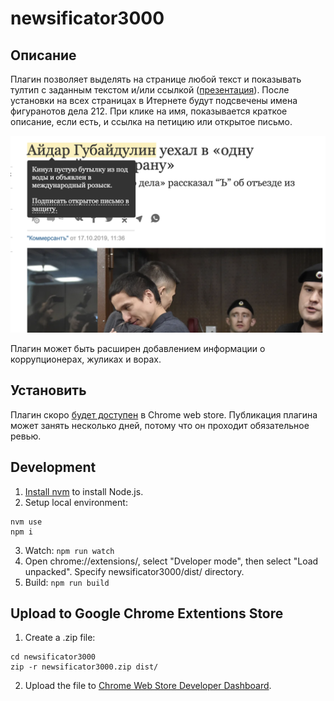 # newsificator3000

## Описание
Плагин позволяет выделять на странице любой текст и показывать тултип с заданным текстом и/или ссылкой ([презентация](https://imgur.com/a/E6BAJXX)). После установки на всех страницах в Итернете будут подсвечены имена фигуранотов дела 212. При клике на имя, показывается краткое описание, если есть, и ссылка на петицию или открытое письмо.

![Example](/images/example.png)

Плагин может быть расширен добавлением информации о коррупционерах, жуликах и ворах.

## Установить
Плагин скоро [будет доступен](https://chrome.google.com/webstore/search/%D0%BD%D0%BE%D0%B2%D0%BE%D1%81%D1%82%D0%B8%D1%84%D0%B8%D0%BA%D0%B0%D1%82%D0%BE%D1%803000?hl=en) в Chrome web store. Публикация плагина может занять несколько дней, потому что он проходит обязательное ревью.



## Development
1. [Install nvm](https://github.com/nvm-sh/nvm) to install Node.js.
2. Setup local environment:
```
nvm use
npm i
```
3. Watch: ```npm run watch```
4. Open chrome://extensions/, select "Dveloper mode", then select "Load unpacked". Specify newsificator3000/dist/ directory.
5. Build: ```npm run build```

## Upload to Google Chrome Extentions Store
1. Create a .zip file:
```
cd newsificator3000
zip -r newsificator3000.zip dist/
```
2. Upload the file to [Chrome Web Store Developer Dashboard](https://chrome.google.com/webstore/developer/dashboard).
